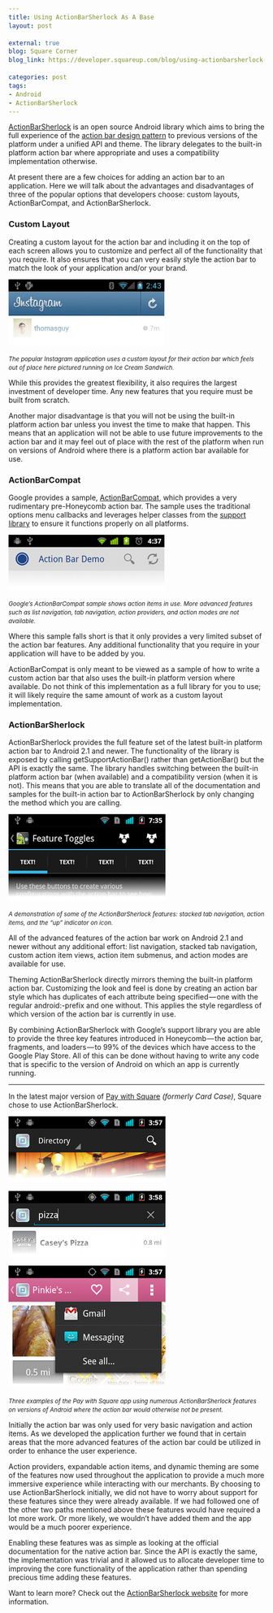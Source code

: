 ```yaml
---
title: Using ActionBarSherlock As A Base
layout: post

external: true
blog: Square Corner
blog_link: https://developer.squareup.com/blog/using-actionbarsherlock-as-a-base

categories: post
tags:
- Android
- ActionBarSherlock
---
```


[ActionBarSherlock](http://actionbarsherlock.com/) is an open source Android library which aims to bring the full experience of the [action bar design pattern](http://developer.android.com/design/patterns/actionbar.html) to previous versions of the platform under a unified API and theme. The library delegates to the built-in platform action bar where appropriate and uses a compatibility implementation otherwise.

At present there are a few choices for adding an action bar to an application. Here we will talk about the advantages and disadvantages of three of the popular options that developers choose: custom layouts, ActionBarCompat, and ActionBarSherlock.


### Custom Layout

Creating a custom layout for the action bar and including it on the top of each screen allows you to customize and perfect all of the functionality that you require. It also ensures that you can very easily style the action bar to match the look of your application and/or your brand.

![](/static/post-image/abs-base-0.png)

<small><em>The popular Instagram application uses a custom layout for their action bar which feels out of place here pictured running on Ice Cream Sandwich.</em></small>

While this provides the greatest flexibility, it also requires the largest investment of developer time. Any new features that you require must be built from scratch.

Another major disadvantage is that you will not be using the built-in platform action bar unless you invest the time to make that happen. This means that an application will not be able to use future improvements to the action bar and it may feel out of place with the rest of the platform when run on versions of Android where there is a platform action bar available for use.


### ActionBarCompat

Google provides a sample, [ActionBarCompat](http://developer.android.com/resources/samples/ActionBarCompat/index.html), which provides a very rudimentary pre-Honeycomb action bar. The sample uses the traditional options menu callbacks and leverages helper classes from the [support library](http://developer.android.com/sdk/compatibility-library.html) to ensure it functions properly on all platforms.

![](/static/post-image/abs-base-1.png)

<small><em>Google’s ActionBarCompat sample shows action items in use. More advanced features such as list navigation, tab navigation, action providers, and action modes are not available.</em></small>

Where this sample falls short is that it only provides a very limited subset of the action bar features. Any additional functionality that you require in your application will have to be added by you.

ActionBarCompat is only meant to be viewed as a sample of how to write a custom action bar that also uses the built-in platform version where available. Do not think of this implementation as a full library for you to use; it will likely require the same amount of work as a custom layout implementation.


### ActionBarSherlock

ActionBarSherlock provides the full feature set of the latest built-in platform action bar to Android 2.1 and newer. The functionality of the library is exposed by calling getSupportActionBar() rather than getActionBar() but the API is exactly the same. The library handles switching between the built-in platform action bar (when available) and a compatibility version (when it is not). This means that you are able to translate all of the documentation and samples for the built-in action bar to ActionBarSherlock by only changing the method which you are calling.

![](/static/post-image/abs-base-2.png)

<small><em>A demonstration of some of the ActionBarSherlock features: stacked tab navigation, action items, and the “up” indicator on icon.</em></small>

All of the advanced features of the action bar work on Android 2.1 and newer without any additional effort: list navigation, stacked tab navigation, custom action item views, action item submenus, and action modes are available for use.

Theming ActionBarSherlock directly mirrors theming the built-in platform action bar. Customizing the look and feel is done by creating an action bar style which has duplicates of each attribute being specified — one with the regular android:-prefix and one without. This applies the style regardless of which version of the action bar is currently in use.

By combining ActionBarSherlock with Google’s support library you are able to provide the three key features introduced in Honeycomb — the action bar, fragments, and loaders — to 99% of the devices which have access to the Google Play Store. All of this can be done without having to write any code that is specific to the version of Android on which an app is currently running.

---

In the latest major version of [Pay with Square](https://play.google.com/store/apps/details?id=com.squareup.cardcase) _(formerly Card Case)_, Square chose to use ActionBarSherlock.

![](/static/post-image/abs-base-3.png)

![](/static/post-image/abs-base-4.png)

![](/static/post-image/abs-base-5.png)

<small><em>Three examples of the Pay with Square app using numerous ActionBarSherlock features on versions of Android where the action bar would otherwise not be present.</em></small>

Initially the action bar was only used for very basic navigation and action items. As we developed the application further we found that in certain areas that the more advanced features of the action bar could be utilized in order to enhance the user experience.

Action providers, expandable action items, and dynamic theming are some of the features now used throughout the application to provide a much more immersive experience while interacting with our merchants. By choosing to use ActionBarSherlock initially, we did not have to worry about support for these features since they were already available. If we had followed one of the other two paths mentioned above these features would have required a lot more work. Or more likely, we wouldn’t have added them and the app would be a much poorer experience.

Enabling these features was as simple as looking at the official documentation for the native action bar. Since the API is exactly the same, the implementation was trivial and it allowed us to allocate developer time to improving the core functionality of the application rather than spending precious time adding these features.

Want to learn more? Check out the [ActionBarSherlock website](http://actionbarsherlock.com/) for more information.